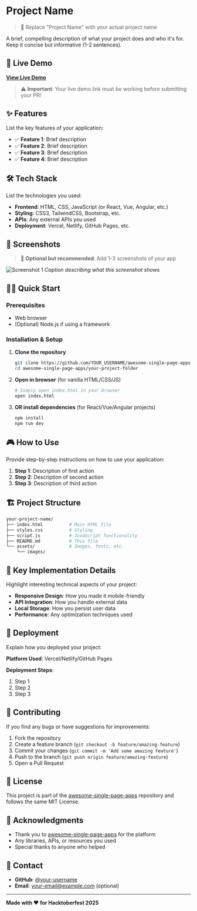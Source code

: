 # Project Name

> 🎯 Replace "Project Name" with your actual project name

A brief, compelling description of what your project does and who it's for. Keep it concise but informative (1-2 sentences).

## 🚀 Live Demo

**[View Live Demo](your-live-demo-link-here)**

> ⚠️ **Important**: Your live demo link must be working before submitting your PR!

## ✨ Features

List the key features of your application:

- ✅ **Feature 1**: Brief description
- ✅ **Feature 2**: Brief description  
- ✅ **Feature 3**: Brief description
- ✅ **Feature 4**: Brief description

## 🛠️ Tech Stack

List the technologies you used:

- **Frontend**: HTML, CSS, JavaScript (or React, Vue, Angular, etc.)
- **Styling**: CSS3, TailwindCSS, Bootstrap, etc.
- **APIs**: Any external APIs you used
- **Deployment**: Vercel, Netlify, GitHub Pages, etc.

## 📱 Screenshots

> 📸 **Optional but recommended**: Add 1-3 screenshots of your app

![Screenshot 1](./screenshots/screenshot1.png)
*Caption describing what this screenshot shows*

## 🏃‍♂️ Quick Start

### Prerequisites

- Web browser
- (Optional) Node.js if using a framework

### Installation & Setup

1. **Clone the repository**

   ```bash
   git clone https://github.com/YOUR_USERNAME/awesome-single-page-apps.git
   cd awesome-single-page-apps/your-project-folder
   ```

2. **Open in browser** (for vanilla HTML/CSS/JS)

   ```bash
   # Simply open index.html in your browser
   open index.html
   ```

3. **OR install dependencies** (for React/Vue/Angular projects)

   ```bash
   npm install
   npm run dev
   ```

## 🎮 How to Use

Provide step-by-step instructions on how to use your application:

1. **Step 1**: Description of first action
2. **Step 2**: Description of second action
3. **Step 3**: Description of third action

## 🏗️ Project Structure

```bash
your-project-name/
├── index.html          # Main HTML file
├── styles.css          # Styling
├── script.js           # JavaScript functionality
├── README.md           # This file
└── assets/             # Images, fonts, etc.
    └── images/
```

## 🌟 Key Implementation Details

Highlight interesting technical aspects of your project:

- **Responsive Design**: How you made it mobile-friendly
- **API Integration**: How you handle external data
- **Local Storage**: How you persist user data
- **Performance**: Any optimization techniques used

## 🚀 Deployment

Explain how you deployed your project:

**Platform Used**: Vercel/Netlify/GitHub Pages

**Deployment Steps**:

1. Step 1
2. Step 2
3. Step 3

## 🤝 Contributing

If you find any bugs or have suggestions for improvements:

1. Fork the repository
2. Create a feature branch (`git checkout -b feature/amazing-feature`)
3. Commit your changes (`git commit -m 'Add some amazing feature'`)
4. Push to the branch (`git push origin feature/amazing-feature`)
5. Open a Pull Request

## 📄 License

This project is part of the [awesome-single-page-apps](https://github.com/Mystify7777/awesome-single-page-apps) repository and follows the same MIT License.

## 🙏 Acknowledgments

- Thank you to [awesome-single-page-apps](https://github.com/Mystify7777/awesome-single-page-apps) for the platform
- Any libraries, APIs, or resources you used
- Special thanks to anyone who helped

## 📧 Contact

- **GitHub**: [@your-username](https://github.com/your-username)
- **Email**: your-email@example.com (optional)

---

**Made with ❤️ for Hacktoberfest 2025**
